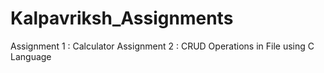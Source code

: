 # Kalpavriksh_Assignments

Assignment 1 : Calculator
Assignment 2 : CRUD Operations in File using C Language
